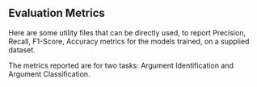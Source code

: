 Evaluation Metrics
------------------

Here are some utility files that can be directly used, to report Precision, Recall, F1-Score, Accuracy metrics for the models trained, on a supplied dataset.

The metrics reported are for two tasks: Argument Identification and Argument Classification.